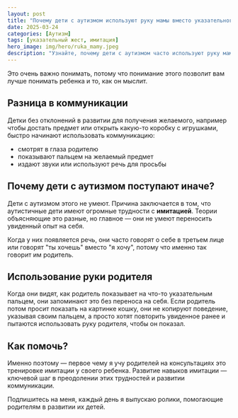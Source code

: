 ```yaml
---
layout: post
title: "Почему дети с аутизмом используют руку мамы вместо указательного жеста?"
date: 2025-03-24
categories: [Аутизм]
tags: [указательный жест, имитация]
hero_image: img/hero/ruka_mamy.jpeg
description: "Узнайте, почему дети с аутизмом часто используют руку мамы вместо указательного жеста, и как это связано с особенностями их развития и коммуникации."
---
```


Это очень важно понимать, потому что понимание этого позволит вам лучше понимать ребенка и то, как он мыслит.

## Разница в коммуникации

Детки без отклонений в развитии для получения желаемого, например чтобы достать предмет или открыть какую-то коробку с игрушками, быстро начинают использовать коммуникацию:
- смотрят в глаза родителю
- показывают пальцем на желаемый предмет
- издают звуки или используют речь для просьбы

## Почему дети с аутизмом поступают иначе?

Дети с аутизмом этого не умеют. Причина заключается в том, что аутистичные дети имеют огромные трудности с **имитацией**. Теории объясняющие это разные, но главное — они не умеют переносить увиденный опыт на себя.

Когда у них появляется речь, они часто говорят о себе в третьем лице или говорят "ты хочешь" вместо "я хочу", потому что именно так говорит им родитель.

## Использование руки родителя

Когда они видят, как родитель показывает на что-то указательным пальцем, они запоминают это без переноса на себя. Если родитель потом просит показать на картинке кошку, они не копируют поведение, указывая своим пальцем, а просто хотят повторить увиденное ранее и пытаются использовать руку родителя, чтобы он показал.

## Как помочь?

Именно поэтому — первое чему я учу родителей на консультациях это тренировке имитации у своего ребенка. Развитие навыков имитации — ключевой шаг в преодолении этих трудностей и развитии коммуникации.

Подпишитесь на меня, каждый день я выпускаю ролики, помогающие родителям в развитии их детей. 